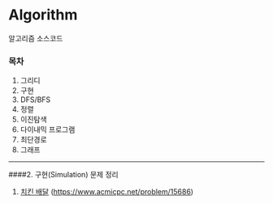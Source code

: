 # Algorithm
알고리즘 소스코드

### 목차
1. 그리디
2. 구현
3. DFS/BFS
4. 정렬
5. 이진탐색
6. 다이내믹 프로그램
7. 최단경로
8. 그래프
***


####2. 구현(Simulation) 문제 정리
1) [치킨 배달](https://github.com/sojeong-park/Algorithm/blob/main/simulation/B15686.py) (https://www.acmicpc.net/problem/15686)